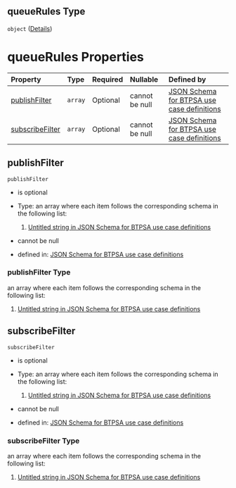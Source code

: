 ## queueRules Type

`object` ([Details](btpsa-usecase-properties-services-items-allof-1-then-allof-37-then-allof-0-then-properties-parameters-properties-rules-properties-queuerules.md))

# queueRules Properties

| Property                            | Type    | Required | Nullable       | Defined by                                                                                                                                                                                                                                                                                                                                                                                      |
| :---------------------------------- | :------ | :------- | :------------- | :---------------------------------------------------------------------------------------------------------------------------------------------------------------------------------------------------------------------------------------------------------------------------------------------------------------------------------------------------------------------------------------------- |
| [publishFilter](#publishfilter)     | `array` | Optional | cannot be null | [JSON Schema for BTPSA use case definitions](btpsa-usecase-properties-services-items-allof-1-then-allof-37-then-allof-0-then-properties-parameters-properties-rules-properties-queuerules-properties-publishfilter.md "undefined#/properties/services/items/allOf/1/then/allOf/37/then/allOf/0/then/properties/parameters/properties/rules/properties/queueRules/properties/publishFilter")     |
| [subscribeFilter](#subscribefilter) | `array` | Optional | cannot be null | [JSON Schema for BTPSA use case definitions](btpsa-usecase-properties-services-items-allof-1-then-allof-37-then-allof-0-then-properties-parameters-properties-rules-properties-queuerules-properties-subscribefilter.md "undefined#/properties/services/items/allOf/1/then/allOf/37/then/allOf/0/then/properties/parameters/properties/rules/properties/queueRules/properties/subscribeFilter") |

## publishFilter



`publishFilter`

*   is optional

*   Type: an array where each item follows the corresponding schema in the following list:

    1.  [Untitled string in JSON Schema for BTPSA use case definitions](btpsa-usecase-properties-services-items-allof-1-then-allof-37-then-allof-0-then-properties-parameters-properties-rules-properties-queuerules-properties-publishfilter-items-0.md "check type definition")

*   cannot be null

*   defined in: [JSON Schema for BTPSA use case definitions](btpsa-usecase-properties-services-items-allof-1-then-allof-37-then-allof-0-then-properties-parameters-properties-rules-properties-queuerules-properties-publishfilter.md "undefined#/properties/services/items/allOf/1/then/allOf/37/then/allOf/0/then/properties/parameters/properties/rules/properties/queueRules/properties/publishFilter")

### publishFilter Type

an array where each item follows the corresponding schema in the following list:

1.  [Untitled string in JSON Schema for BTPSA use case definitions](btpsa-usecase-properties-services-items-allof-1-then-allof-37-then-allof-0-then-properties-parameters-properties-rules-properties-queuerules-properties-publishfilter-items-0.md "check type definition")

## subscribeFilter



`subscribeFilter`

*   is optional

*   Type: an array where each item follows the corresponding schema in the following list:

    1.  [Untitled string in JSON Schema for BTPSA use case definitions](btpsa-usecase-properties-services-items-allof-1-then-allof-37-then-allof-0-then-properties-parameters-properties-rules-properties-queuerules-properties-subscribefilter-items-0.md "check type definition")

*   cannot be null

*   defined in: [JSON Schema for BTPSA use case definitions](btpsa-usecase-properties-services-items-allof-1-then-allof-37-then-allof-0-then-properties-parameters-properties-rules-properties-queuerules-properties-subscribefilter.md "undefined#/properties/services/items/allOf/1/then/allOf/37/then/allOf/0/then/properties/parameters/properties/rules/properties/queueRules/properties/subscribeFilter")

### subscribeFilter Type

an array where each item follows the corresponding schema in the following list:

1.  [Untitled string in JSON Schema for BTPSA use case definitions](btpsa-usecase-properties-services-items-allof-1-then-allof-37-then-allof-0-then-properties-parameters-properties-rules-properties-queuerules-properties-subscribefilter-items-0.md "check type definition")
